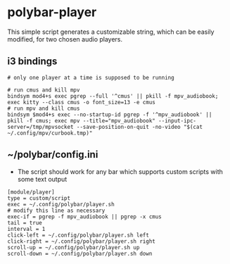 # polybar-player

This simple script generates a customizable string, which can be easily modified, for two chosen audio players.

## i3 bindings
```
# only one player at a time is supposed to be running

# run cmus and kill mpv
bindsym mod4+s exec pgrep --full '^cmus' || pkill -f mpv_audiobook; exec kitty --class cmus -o font_size=13 -e cmus
# run mpv and kill cmus
bindsym $mod4+s exec --no-startup-id pgrep -f '^mpv_audiobook' || pkill -f cmus; exec mpv --title="mpv_audiobook" --input-ipc-server=/tmp/mpvsocket --save-position-on-quit -no-video "$(cat ~/.config/mpv/curbook.tmp)"
```

## ~/polybar/config.ini
- The script should work for any bar which supports custom scripts with some text output
```
[module/player]
type = custom/script
exec = ~/.config/polybar/player.sh
# modify this line as necessary
exec-if = pgrep -f mpv_audiobook || pgrep -x cmus
tail = true
interval = 1
click-left = ~/.config/polybar/player.sh left
click-right = ~/.config/polybar/player.sh right
scroll-up = ~/.config/polybar/player.sh up
scroll-down = ~/.config/polybar/player.sh down
```
